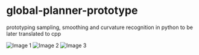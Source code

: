 # global-planner-prototype
prototyping sampling, smoothing and curvature recognition in python to be later translated to cpp

![Image 1](media/image1.png)
![Image 2](media/image2.png)
![Image 3](media/image3.png)
